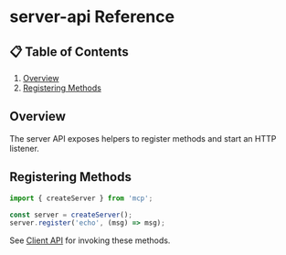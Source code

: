 # server-api Reference

## 📋 Table of Contents
1. [Overview](#overview)
2. [Registering Methods](#registering-methods)

## Overview
The server API exposes helpers to register methods and start an HTTP listener.

## Registering Methods
```javascript
import { createServer } from 'mcp';

const server = createServer();
server.register('echo', (msg) => msg);
```

See [Client API](client-api.md) for invoking these methods.
